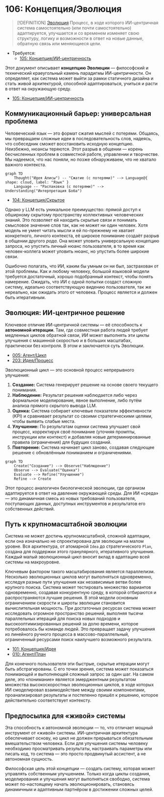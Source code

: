 # 106: Концепция/Эволюция

> [!DEFINITION] [Эволюция](./000_glossary.md)
> Процесс, в ходе которого ИИ-центричная система самостоятельно (или почти самостоятельно) адаптируется, улучшается и со временем изменяет свою структуру, логику и возможности в ответ на новые данные, обратную связь или меняющиеся цели.

- Требуется:
  - [105: Концепция/ИИ-центричность](./105_concept_ai_native.md)

Этот документ описывает **концепцию Эволюции** — философский и технический краеугольный камень парадигмы ИИ-центричности. Он определяет, как система может выйти за рамки статичного дизайна и стать живой архитектурой, способной адаптироваться, учиться и расти в ответ на окружающую среду.

- [105: Концепция/ИИ-центричность](./105_concept_ai_native.md)

## Коммуникационный барьер: универсальная проблема

Человеческий язык — это формат сжатия мыслей с потерями. Общаясь, мы превращаем сложные идеи в последовательность слов, надеясь, что собеседник сможет восстановить исходную концепцию. Неизбежно, нюансы теряются. Этот разрыв в общении — корень бесчисленных проблем в совместной работе, управлении и творчестве. Мы надеемся, что нас поняли, но позже обнаруживаем, что не хватало важного контекста.

```mermaid
graph TD
    Thought("Идея Алисы") -- "Сжатие (с потерями)" --> Language@{ shape: cloud, label: "Язык" }
    Language -- "Распаковка (с потерями)" --> Understanding("Интерпретация Боба")
```

- [104: Концепция/Скрытое](./104_concept_latent.md)

Однако у LLM есть уникальное преимущество: прямой доступ к обширному скрытому пространству коллективных человеческих знаний. Это позволяет ей находить скрытые связи и понимать смысловое значение слов так, как не может ни один человек. Хотя модель не умеет читать мысли и ей по-прежнему не хватает конкретного, личного контекста, её широкое понимание создаёт разрыв в общении другого _рода_. Она может уловить универсальную концепцию запроса, но упустить личный нюанс пользователя, в то время как человек-коллега может уловить нюанс, но упустить более широкие связи.

Ошибочно полагать, что ИИ, каким бы умным он ни был, застрахован от этой проблемы. Как и любому человеку, большой языковой модели требуется достаточный, хорошо подобранный контекст, чтобы понять намерение. Ожидать, что ИИ с одной попытки создаст сложную систему, идеально соответствующую видению пользователя, так же нереально, как ожидать этого от человека. Процесс является и должен быть итеративным.

## Эволюция: ИИ-центричное решение

Ключевое отличие ИИ-центричной системы — её способность к **автономной итерации**. Там, где совместная работа людей требует медленных циклов обратной связи, ИИ может выполнять эти циклы улучшения с машинной скоростью и в больших масштабах, практически без контроля. В этом и заключается суть Эволюции.

- [005: Агент/Цикл](./005_agent_loop.md)
- [203: Идея/Процесс](./203_idea_process.md)

Эволюционный цикл — это основной процесс непрерывного улучшения:

1.  **Создание:** Система генерирует решение на основе своего текущего понимания.
2.  **Наблюдение:** Результат решения наблюдается либо через формальное моделирование, явное выполнение, либо путём анализа прямого скрытого вывода LLM.
3.  **Оценка:** Система собирает ключевые показатели эффективности (KPI) и сравнивает результат со своими стратегическими целями, чтобы выявить слабые места.
4.  **Улучшение:** По результатам оценки система улучшает свой процесс, корректируя своё понимание (уточняя промпты, инструкции или контекст) и добавляя новые детерминированные правила (ограничения) для будущих созданий.
5.  **Повторение:** Система начинает цикл заново, создавая следующее решение с обновлённым пониманием и ограничениями.

```mermaid
graph TD
    Create("Создание") --> Observe("Наблюдение")
    Observe --> Evaluate("Оценка")
    Evaluate --> Refine("Улучшение")
    Refine --> Create
```

Этот процесс аналогичен биологической эволюции, где организм адаптируется в ответ на давление окружающей среды. Для ИИ «среда» — это динамичная смесь из новых требований пользователя, поступающих данных, доступных инструментов и результатов его собственных действий.

## Путь к крупномасштабной эволюции

Система не может достичь крупномасштабной, сложной адаптации, если она изначально не спроектирована для эволюции на малом уровне. Вся архитектура, от атомарной `Idea` до стратегического `Plan`, создана для поддержки этого гранулярного, итеративного улучшения. Каждый малый эволюционный цикл вносит вклад в адаптацию всей системы на макроуровне.

Ключевым фактором такого масштабирования является параллелизм. Несколько эволюционных циклов могут выполняться одновременно, исследуя разные пути улучшения как независимые ветви более крупного поиска. Система может тестировать множество вариантов одновременно, создавая конкурентную среду, в которой отбираются и распространяются лучшие решения. В этой модели основным ограничением скорости и широты эволюции становится вычислительная мощность. При достаточных ресурсах система может исследовать огромное пространство решений, выполняя тысячи параллельных итераций для поиска новых подходов и высокооптимизированных решений за долю времени, которое потребовалось бы команде людей. Это превращает задачу улучшения из линейного ручного процесса в массово-параллельный, ограниченный ресурсами поиск наилучшего возможного результата.

- [101: Концепция/Идея](./101_concept_idea.md)
- [010: Агент/План](./010_agent_plan.md)

Для конечного пользователя эти быстрые, скрытые итерации могут быть абстрагированы. С его точки зрения, система может показаться понимающей и выполняющей сложный запрос за один шаг. На самом деле, это «понимание» является эмерджентным результатом множества высокоскоростных эволюционных циклов, в ходе которых ИИ смоделировал взаимодействие между своими компонентами, проанализировал результаты и постепенно пришёл к решению, которое действительно соответствует контексту.

## Предпосылка для «живой» системы

Эта способность к автономной эволюции — то, что отличает мощный инструмент от «живой» системы. ИИ-центричная архитектура обеспечивает основу, но цикл не должен прерываться обязательным вмешательством человека. Если для улучшения системы человеку необходимо просматривать результаты, настраивать параметры или писать код, то система — это просто продвинутый ассистент, а не автономная сущность.

Философская цель этой концепции — создать систему, которая может управлять собственным улучшением. Только когда циклы создания, моделирования и улучшения могут выполняться свободно, система может по-настоящему начать эволюционировать, становясь динамичным и адаптивным партнёром в достижении сложных целей.